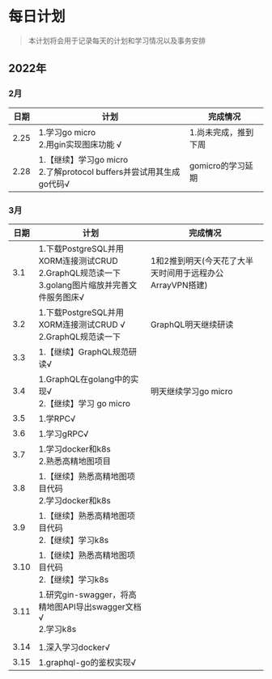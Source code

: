 # 每日计划

> 本计划将会用于记录每天的计划和学习情况以及事务安排

## 2022年

### 2月

|日期 |计划 |完成情况 |
|-----|----|---------|
|2.25 | 1.学习go micro<br/>2.用gin实现图床功能 √|1.尚未完成，推到下周|
|2.28|1.【继续】学习go micro<br/>2.了解protocol buffers并尝试用其生成go代码√|gomicro的学习延期|

### 3月
|日期 |计划 |完成情况 |
|-----|----|---------|
|3.1|1.下载PostgreSQL并用XORM连接测试CRUD <br />2.GraphQL规范读一下<br/>3.golang图片缩放并完善文件服务图床√|1和2推到明天(今天花了大半天时间用于远程办公ArrayVPN搭建)|
|3.2|1.下载PostgreSQL并用XORM连接测试CRUD √<br />2.GraphQL规范读一下<br/>|GraphQL明天继续研读|
|3.3|1.【继续】GraphQL规范研读√||
|3.4|1.GraphQL在golang中的实现√<br />2.【继续】学习 go micro|明天继续学习go micro|
|3.5|1.学RPC√||
|3.6|1.学习gRPC√||
|3.7|1.学习docker和k8s<br/>2.熟悉高精地图项目||
|3.8|1.【继续】熟悉高精地图项目代码<br/>2.学习docker和k8s||
|3.9|1.【继续】熟悉高精地图项目代码<br/>2.【继续】学习k8s||
|3.10|1.【继续】熟悉高精地图项目代码<br/>2.【继续】学习k8s||
|3.11|1.研究gin-swagger，将高精地图API导出swagger文档√<br/>2.学习k8s||
||||
|3.14|1.深入学习docker√||
|3.15|1.graphql-go的鉴权实现√||

